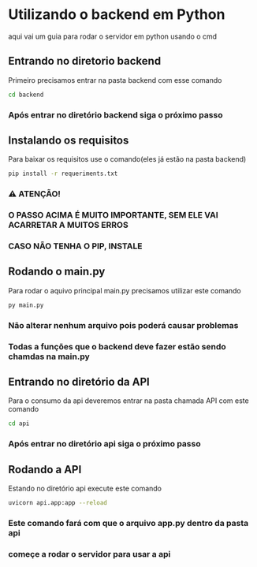 # Utilizando o backend em Python

aqui vai um guia para rodar o servidor em python usando o cmd


## Entrando no diretorio backend
Primeiro precisamos entrar na pasta backend com esse comando

```sh
cd backend
```
### Após entrar no diretório backend siga o próximo passo

## Instalando os requisitos
Para baixar os requisitos use o comando(eles já estão na pasta backend)
```sh
pip install -r requeriments.txt
```
### ⚠️ ATENÇÃO!
### O PASSO ACIMA É MUITO IMPORTANTE, SEM ELE VAI ACARRETAR A MUITOS ERROS
### CASO NÃO TENHA O PIP, INSTALE  

## Rodando o main.py
Para rodar o aquivo principal main.py precisamos utilizar este comando

```sh
py main.py
```
### Não alterar nenhum arquivo pois poderá causar problemas
### Todas a funções que o backend deve fazer estão sendo chamdas na main.py

## Entrando no diretório da API
Para o consumo da api deveremos entrar na pasta chamada API com este comando
```sh
cd api
```
### Após entrar no diretório api siga o próximo passo

## Rodando a API
Estando no diretório api execute este comando
```sh
uvicorn api.app:app --reload
```
### Este comando fará com que o arquivo app.py dentro da pasta api
### começe a rodar o servidor para usar a api